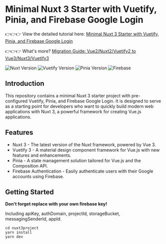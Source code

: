 # Minimal Nuxt 3 Starter with Vuetify, Pinia, and Firebase Google Login

👉👉👉 View the detailed tutorial here: [Minimal Nuxt 3 Starter with Vuetify, Pinia, and Firebase Google Login](https://beking0912.github.io/2023/07/28/Minimal-Nuxt-3-starter-with-Vuetify-Pinia-and-Google-login/)

👉👉👉 What's more? [Migration Guide: Vue2/Nuxt2/Vuetify2 to Vue3/Nuxt3/Vuetify3](https://beking0912.github.io/2023/07/09/Migration-Guide-Vue2-Nuxt2-Vuetify2-to-Vue3-Nuxt3-Vuetify3/)

![Nuxt Version](https://img.shields.io/badge/Nuxt-3.x-brightgreen)
![Vuetify Version](https://img.shields.io/badge/Vuetify-3.x-blue)
![Pinia Version](https://img.shields.io/badge/Pinia-latest-orange)
![Firebase](https://img.shields.io/badge/Firebase-authentication-yellow)


## Introduction

This repository contains a minimal Nuxt 3 starter project with pre-configured Vuetify, Pinia, and Firebase Google Login. It is designed to serve as a starting point for developers who want to quickly build modern web applications with Nuxt 3, a powerful framework for creating Vue.js applications.

## Features

- Nuxt 3 - The latest version of the Nuxt framework, powered by Vue 3.
- Vuetify 3 - A material design component framework for Vue.js with new features and enhancements.
- Pinia - A state management solution tailored for Vue.js and the Composition API.
- Firebase Authentication - Easily authenticate users with their Google accounts using Firebase.

## Getting Started
**Don't forget replace with your own firebase key!**

Including apiKey, authDomain, projectId, storageBucket, messagingSenderId, appId.
```
cd nuxt3project
yarn install
yarn dev
```

